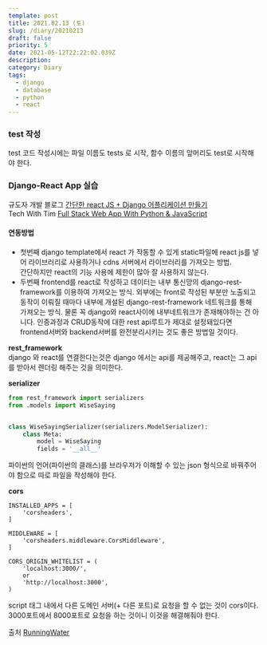 ```yaml
---
template: post
title: 2021.02.13 (토)
slug: /diary/20210213
draft: false
priority: 5
date: 2021-05-12T22:22:02.039Z
description:
category: Diary
tags:
  - django
  - database
  - python
  - react
---
```


### test 작성

test 코드 작성시에는 파일 이름도 tests 로 시작, 함수 이름의 앞머리도 test로 시작해야 한다.

### Django-React App 실습

규도자 개발 블로그 [간단한 react JS + Django 어플리케이션 만들기](https://this-programmer.tistory.com/entry/%EA%B0%84%EB%8B%A8%ED%95%9C-react-JS-Django-%EC%96%B4%ED%94%8C%EB%A6%AC%EC%BC%80%EC%9D%B4%EC%85%98-%EB%A7%8C%EB%93%A4%EA%B8%B0)  
Tech With Tim [Full Stack Web App With Python & JavaScript](https://www.youtube.com/watch?v=JD-age0BPVo&list=PLzMcBGfZo4-kCLWnGmK0jUBmGLaJxvi4j)

#### 연동방법

- 첫번째 django template에서 react 가 작동할 수 있게 static파일에 react js를 넣어 라이브러리로 사용하거나 cdns 서버에서 라이브러리를 가져오는 방법.  
  간단하지만 react의 기능 사용에 제한이 많아 잘 사용하지 않는다.
- 두번째 frontend를 react로 작성하고 데이터는 내부 통신망의 django-rest-framework를 이용하여 가져오는 방식. 외부에는 front로 작성된 부분만 노출되고 동작이 이뤄질 때마다 내부에 개설된 django-rest-framework 네트워크를 통해 가져오는 방식. 물론 꼭 django와 react사이에 내부네트워크가 존재해야하는 건 아니다. 인증과정과 CRUD동작에 대한 rest api루트가 제대로 설정돼있다면 frontend서버와 backend서버를 완전분리시키는 것도 좋은 방법일 것이다.

**rest_framework**  
django 와 react를 연결한다는것은 django 에서는 api를 제공해주고, react는 그 api를 받아서 렌더링 해주는 것을 의미한다.

**serializer**

```python
from rest_framework import serializers
from .models import WiseSaying


class WiseSayingSerializer(serializers.ModelSerializer):
    class Meta:
        model = WiseSaying
        fields = '__all__'
```

파이썬의 언어(파이썬의 클래스)를 브라우저가 이해할 수 있는 json 형식으로 바꿔주어야 함으로 따로 파일을 작성해야 한다.

**cors**

```
INSTALLED_APPS = [
    'corsheaders',
]

MIDDLEWARE = [
    'corsheaders.middleware.CorsMiddleware',
]

CORS_ORIGIN_WHITELIST = (
    'localhost:3000/',
    or
    'http://localhost:3000',
)
```

script 태그 내에서 다른 도메인 서버(+ 다른 포트)로 요청을 할 수 없는 것이 cors이다. 3000포트에서 8000포트로 요청을 하는 것이니 이것을 해결해줘야 한다.

출처 [RunningWater](https://justmakeyourself.tistory.com/entry/django-connect-react)
